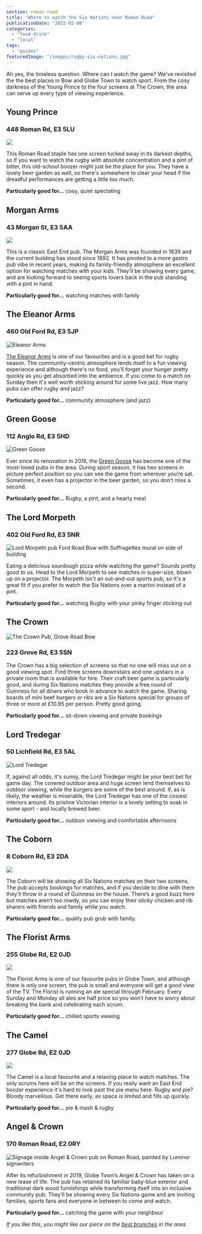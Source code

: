 ```yaml
---
section: roman-road
title: "Where to watch the Six Nations near Roman Road"
publicationDate: "2022-02-08"
categories: 
  - "food-drink"
  - "local"
tags: 
  - "guides"
featuredImage: "/images/rugby-six-nations.jpg"
---
```


Ah yes, the timeless question. Where can I watch the game? We've revisited the the best places in Bow and Globe Town to watch sport. From the cosy darkness of the Young Prince to the four screens at The Crown, the area can serve up every type of viewing experience.

## Young Prince

### 448 Roman Rd, E3 5LU

![](/images/Young-Prince-pub.jpg)

This Roman Road staple has one screen tucked away in its darkest depths, so if you want to watch the rugby with absolute concentration and a pint of bitter, this old-school boozer might just be the place for you. They have a lovely beer garden as well, so there's somewhere to clear your head if the dreadful performances are getting a little too much.

**Particularly good for...** cosy, quiet spectating

## Morgan Arms

### 43 Morgan St, E3 5AA

![](/images/Morgan-arms-pub-bow-mile-end-interior.jpg)

This is a classic East End pub. The Morgan Arms was founded in 1839 and the current building has stood since 1892. It has pivoted to a more gastro pub vibe in recent years, making its family-friendly atmosphere an excellent option for watching matches with your kids. They’ll be showing every game, and are looking forward to seeing sports lovers back in the pub standing with a pint in hand.

**Particularly good for...** watching matches with family

## The Eleanor Arms

### 460 Old Ford Rd, E3 5JP

![Eleanor Arms](/images/Elenoar-arms-pub-old-ford-road.jpg)

[The Eleanor Arms](https://romanroadlondon.com/eleanor-arms-pub/) is one of our favourites and is a good bet for rugby season. The community-centric atmosphere lends itself to a fun viewing experience and although there's no food, you'll forget your hunger pretty quickly as you get absorbed into the ambience. If you come to a match on Sunday then it's well worth sticking around for some live jazz. How many pubs can offer rugby _and_ jazz?

**Particularly good for...** community atmosphere (and jazz)

## Green Goose

### 112 Anglo Rd, E3 5HD

![Green Goose](/images/Green-Goose-Cardigan-Road-Bow-East-London.jpg)

Ever since its renovation in 2016, the [Green Goose](https://www.greengooselondon.com/) has become one of the most-loved pubs in the area. During sport season, it has two screens in picture perfect position so you can see the game from wherever you’re sat. Sometimes, it even has a projector in the beer garden, so you don’t miss a second.

**Particularly good for...** Rugby, a pint, and a hearty meal

## The Lord Morpeth

### 402 Old Ford Rd, E3 5NR

![Lord Morpeth pub Ford Road Bow with Suffragettes mural on side of building](/images/Lord-Morpeth-Ford-Road-Bow-01.jpg)

Eating a delicious sourdough pizza while watching the game? Sounds pretty good to us. Head to the Lord Morpeth to see matches in super-size, blown up on a projector. The Morpeth isn't an out-and-out sports pub, so it's a great fit if you prefer to watch the Six Nations over a martini instead of a pint.

**Particularly good for...** watching Rugby with your pinky finger sticking out

## The Crown

![The Crown Pub, Grove Road Bow](/images/Crown-pub-sports-pub-1024x683.jpg)

### 223 Grove Rd, E3 5SN

The Crown has a big selection of screens so that no one will miss out on a good viewing spot. Find three screens downstairs and one upstairs in a private room that is available for hire. Their craft beer game is particularly good, and during Six Nations matches they provide a free round of Guinness for all diners who book in advance to watch the game. Sharing boards of mini beef burgers or ribs are a Six Nations special for groups of three or more at £10.95 per person. Pretty good going.

**Particularly good for...** sit-down viewing and private bookings

## Lord Tredegar

### 50 Lichfield Rd, E3 5AL

![Lord Tredegar](/images/Lord-Tredegar.jpg)

If, against all odds, it's sunny, the Lord Tredegar might be your best bet for game day. The covered outdoor area and huge screen lend themselves to outdoor viewing, while the burgers are some of the best around. If, as is likely, the weather is miserable, the Lord Tredegar has one of the cosiest interiors around. Its pristine Victorian interior is a lovely setting to soak in some sport - and locally brewed beer.

**Particularly good for...** outdoor viewing and comfortable afternoons

## The Coborn

### 8 Coborn Rd, E3 2DA

![](/images/Coborn-Pub-Interior.jpg)

The Coborn will be showing all Six Nations matches on their two screens. The pub accepts bookings for matches, and if you decide to dine with them they’ll throw in a round of Guinness on the house. There’s a good buzz here but matches aren’t too rowdy, so you can enjoy their sticky chicken and rib sharers with friends and family while you watch.

**Particularly good for...** quality pub grub with family.

## The Florist Arms

### 255 Globe Rd, E2 0JD

![](/images/the-florist-arms.jpg)

The Florist Arms is one of our favourite pubs in Globe Town, and although there is only one screen, the pub is small and everyone will get a good view of the TV. The Florist is running an ale special through February. Every Sunday and Monday all ales are half price so you won’t have to worry about breaking the bank and celebrating each scrum. 

**Particularly good for...** chilled sports viewing

## The Camel

### 277 Globe Rd, E2 0JD

![](/images/the-camel-pub.jpg)

The Camel is a local favourite and a relaxing place to watch matches. The only scrums here will be on the screens. If you really want an East End boozer experience it's hard to look past the pie menu here. Rugby and pie? Bloody marvellous. Get there early, as space is limited and fills up quickly.

**Particularly good for...** pie & mash & rugby

## Angel & Crown

### 170 Roman Road, E2 0RY

![Signage inside Angel & Crown pub on Roman Road, painted by Luminor signwriters](/images/Angel-and-Crown-pub-02.jpg)

After its refurbishment in 2019, Globe Town’s Angel & Crown has taken on a new lease of life. The pub has retained its familiar baby-blue exterior and traditional dark wood furnishings while transforming itself into an inclusive community pub. They’ll be showing every Six Nations game and are inviting families, sports fans and everyone in between to come and watch.

**Particularly good for...** catching the game with your neighbour

_If you like this, you might like our piece on the [best brunches](https://romanroadlondon.com/best-brunch-bow-mile-end-globe-town/) in the area._ 

